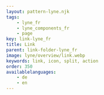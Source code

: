 ```yaml
---
layout: pattern-lyne.njk
tags: 
    - lyne_fr
    - lyne_components_fr
    - page
key: link-lyne_fr
title: Link
parent: link-folder-lyne_fr
image: lyne/overview/link.webp
keywords: link, icon, split, action
order: 350
availablelanguages: 
    - de
    - en
---
```

